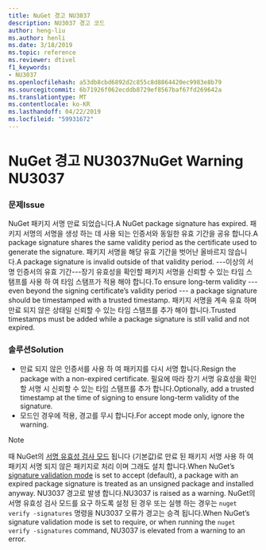 ```yaml
---
title: NuGet 경고 NU3037
description: NU3037 경고 코드
author: heng-liu
ms.author: henli
ms.date: 3/18/2019
ms.topic: reference
ms.reviewer: dtivel
f1_keywords:
- NU3037
ms.openlocfilehash: a53db8cbd6892d2c855c8d8864420ec9983e8b79
ms.sourcegitcommit: 6b71926f062ecddb8729ef8567baf67fd269642a
ms.translationtype: MT
ms.contentlocale: ko-KR
ms.lasthandoff: 04/22/2019
ms.locfileid: "59931672"
---
```

# <a name="nuget-warning-nu3037"></a><span data-ttu-id="473b8-103">NuGet 경고 NU3037</span><span class="sxs-lookup"><span data-stu-id="473b8-103">NuGet Warning NU3037</span></span>

### <a name="issue"></a><span data-ttu-id="473b8-104">문제</span><span class="sxs-lookup"><span data-stu-id="473b8-104">Issue</span></span>

<span data-ttu-id="473b8-105">NuGet 패키지 서명 만료 되었습니다.</span><span class="sxs-lookup"><span data-stu-id="473b8-105">A NuGet package signature has expired.</span></span>
<span data-ttu-id="473b8-106">패키지 서명의 서명을 생성 하는 데 사용 되는 인증서와 동일한 유효 기간을 공유 합니다.</span><span class="sxs-lookup"><span data-stu-id="473b8-106">A package signature shares the same validity period as the certificate used to generate the signature.</span></span> <span data-ttu-id="473b8-107">패키지 서명을 해당 유효 기간을 벗어난 올바르지 않습니다.</span><span class="sxs-lookup"><span data-stu-id="473b8-107">A package signature is invalid outside of that validity period.</span></span>
<span data-ttu-id="473b8-108">---이상의 서명 인증서의 유효 기간---장기 유효성을 확인할 패키지 서명을 신뢰할 수 있는 타임 스탬프를 사용 하 여 타임 스탬프가 적용 해야 합니다.</span><span class="sxs-lookup"><span data-stu-id="473b8-108">To ensure long-term validity --- even beyond the signing certificate’s validity period --- a package signature should be timestamped with a trusted timestamp.</span></span> <span data-ttu-id="473b8-109">패키지 서명을 계속 유효 하며 만료 되지 않은 상태일 신뢰할 수 있는 타임 스탬프를 추가 해야 합니다.</span><span class="sxs-lookup"><span data-stu-id="473b8-109">Trusted timestamps must be added while a package signature is still valid and not expired.</span></span>


### <a name="solution"></a><span data-ttu-id="473b8-110">솔루션</span><span class="sxs-lookup"><span data-stu-id="473b8-110">Solution</span></span>

* <span data-ttu-id="473b8-111">만료 되지 않은 인증서를 사용 하 여 패키지를 다시 서명 합니다.</span><span class="sxs-lookup"><span data-stu-id="473b8-111">Resign the package with a non-expired certificate.</span></span> <span data-ttu-id="473b8-112">필요에 따라 장기 서명 유효성을 확인할 서명 시 신뢰할 수 있는 타임 스탬프를 추가 합니다.</span><span class="sxs-lookup"><span data-stu-id="473b8-112">Optionally, add a trusted timestamp at the time of signing to ensure long-term validity of the signature.</span></span>
* <span data-ttu-id="473b8-113">모드인 경우에 적용, 경고를 무시 합니다.</span><span class="sxs-lookup"><span data-stu-id="473b8-113">For accept mode only, ignore the warning.</span></span>

> [!Note]
> <span data-ttu-id="473b8-114">때 NuGet의 [서명 유효성 검사 모드](https://docs.microsoft.com/en-us/nuget/consume-packages/installing-signed-packages#configure-package-signature-requirements) 됩니다 (기본값)로 만료 된 패키지 서명 사용 하 여 패키지 서명 되지 않은 패키지로 처리 이며 그래도 설치 합니다.</span><span class="sxs-lookup"><span data-stu-id="473b8-114">When NuGet’s [signature validation mode](https://docs.microsoft.com/en-us/nuget/consume-packages/installing-signed-packages#configure-package-signature-requirements) is set to accept (default), a package with an expired package signature is treated as an unsigned package and installed anyway.</span></span> <span data-ttu-id="473b8-115">NU3037 경고로 발생 합니다.</span><span class="sxs-lookup"><span data-stu-id="473b8-115">NU3037 is raised as a warning.</span></span> <span data-ttu-id="473b8-116">NuGet의 서명 유효성 검사 모드를 요구 하도록 설정 된 경우 또는 실행 하는 경우는 `nuget verify -signatures` 명령을 NU3037 오류가 경고는 승격 됩니다.</span><span class="sxs-lookup"><span data-stu-id="473b8-116">When NuGet’s signature validation mode is set to require, or when running the `nuget verify -signatures` command, NU3037 is elevated from a warning to an error.</span></span> 